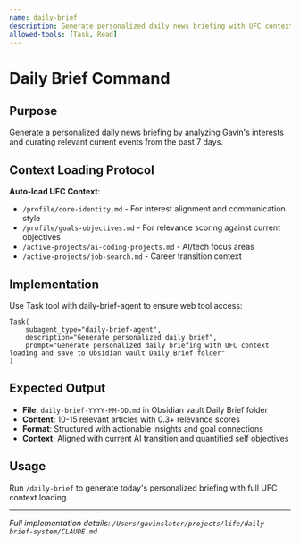 ```yaml
---
name: daily-brief
description: Generate personalized daily news briefing with UFC context loading
allowed-tools: [Task, Read]
---
```


# Daily Brief Command

## Purpose
Generate a personalized daily news briefing by analyzing Gavin's interests and curating relevant current events from the past 7 days.

## Context Loading Protocol
**Auto-load UFC Context**:
- `/profile/core-identity.md` - For interest alignment and communication style
- `/profile/goals-objectives.md` - For relevance scoring against current objectives
- `/active-projects/ai-coding-projects.md` - AI/tech focus areas
- `/active-projects/job-search.md` - Career transition context

## Implementation
Use Task tool with daily-brief-agent to ensure web tool access:

```
Task(
    subagent_type="daily-brief-agent",
    description="Generate personalized daily brief",
    prompt="Generate personalized daily briefing with UFC context loading and save to Obsidian vault Daily Brief folder"
)
```

## Expected Output
- **File**: `daily-brief-YYYY-MM-DD.md` in Obsidian vault Daily Brief folder
- **Content**: 10-15 relevant articles with 0.3+ relevance scores
- **Format**: Structured with actionable insights and goal connections
- **Context**: Aligned with current AI transition and quantified self objectives

## Usage
Run `/daily-brief` to generate today's personalized briefing with full UFC context loading.

---
*Full implementation details: `/Users/gavinslater/projects/life/daily-brief-system/CLAUDE.md`*